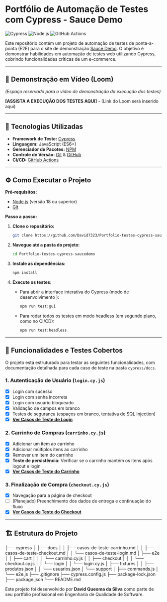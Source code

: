 # Portfólio de Automação de Testes com Cypress - Sauce Demo

![Cypress](https://img.shields.io/badge/Cypress-13.13.1-brightgreen )
![Node.js](https://img.shields.io/badge/Node.js-v20.15.1-blue )
![GitHub Actions](https://img.shields.io/badge/CI/CD-GitHub_Actions-blueviolet )

Este repositório contém um projeto de automação de testes de ponta-a-ponta (E2E) para o site de demonstração [Sauce Demo](https://www.saucedemo.com/ ). O objetivo é demonstrar habilidades em automação de testes web utilizando Cypress, cobrindo funcionalidades críticas de um e-commerce.

---

## 🎥 Demonstração em Vídeo (Loom)

*(Espaço reservado para o vídeo de demonstração da execução dos testes)*

**[ASSISTA A EXECUÇÃO DOS TESTES AQUI]** - (Link do Loom será inserido aqui)

---

## 🚀 Tecnologias Utilizadas

*   **Framework de Teste:** [Cypress](https://www.cypress.io/ )
*   **Linguagem:** JavaScript (ES6+)
*   **Gerenciador de Pacotes:** [NPM](https://www.npmjs.com/ )
*   **Controle de Versão:** [Git](https://git-scm.com/ ) & [GitHub](https://github.com/ )
*   **CI/CD:** [GitHub Actions](https://github.com/features/actions )

---

## ⚙️ Como Executar o Projeto

**Pré-requisitos:**
*   [Node.js](https://nodejs.org/en/ ) (versão 18 ou superior)
*   [Git](https://git-scm.com/ )

**Passo a passo:**

1.  **Clone o repositório:**
    ```bash
    git clone https://github.com/David7323/Portfolio-testes-cypress-saucedemo.git
    ```

2.  **Navegue até a pasta do projeto:**
    ```bash
    cd Portfolio-testes-cypress-saucedemo
    ```

3.  **Instale as dependências:**
    ```bash
    npm install
    ```

4.  **Execute os testes:**

    *   Para abrir a interface interativa do Cypress (modo de desenvolvimento ):
        ```bash
        npm run test:gui
        ```
    *   Para rodar todos os testes em modo headless (em segundo plano, como no CI/CD):
        ```bash
        npm run test:headless
        ```

---

## 🧪 Funcionalidades e Testes Cobertos

O projeto está estruturado para testar as seguintes funcionalidades, com documentação detalhada para cada caso de teste na pasta `cypress/docs`.

### 1. Autenticação de Usuário (`login.cy.js`)
-   [x] Login com sucesso
-   [x] Login com senha incorreta
-   [x] Login com usuário bloqueado
-   [x] Validação de campos em branco
-   [x] Testes de segurança (espaços em branco, tentativa de SQL Injection)
-   [x] **[Ver Casos de Teste de Login](./cypress/docs/casos-de-teste-login.md)**

### 2. Carrinho de Compras (`carrinho.cy.js`)
-   [x] Adicionar um item ao carrinho
-   [x] Adicionar múltiplos itens ao carrinho
-   [x] Remover um item do carrinho
-   [x] **Teste de persistência:** Verificar se o carrinho mantém os itens após logout e login
-   [x] **[Ver Casos de Teste do Carrinho](./cypress/docs/casos-de-teste-carrinho.md)**

### 3. Finalização de Compra (`checkout.cy.js`)
-   [x] Navegação para a página de checkout
-   [ ] (Planejado) Preenchimento dos dados de entrega e continuação do fluxo
-   [x] **[Ver Casos de Teste do Checkout](./cypress/docs/casos-de-teste-checkout.md)**

---
## 🏗️ Estrutura do Projeto

├── cypress
│   ├── docs
│   │   ├── casos-de-teste-carrinho.md
│   │   ├── casos-de-teste-checkout.md
│   │   └── casos-de-teste-login.md
│   ├── e2e
│   │   ├── cart
│   │   │   └── carrinho.cy.js
│   │   ├── checkout
│   │   │   └── checkout.cy.js
│   │   └── login
│   │       └── login.cy.js
│   ├── fixtures
│   │   ├── produtos.json
│   │   └── usuarios.json
│   └── support
│       ├── commands.js
│       └── e2e.js
├── .gitignore
├── cypress.config.js
├── package-lock.json
├── package.json
└── README.md


Este projeto foi desenvolvido por **David Queoma da Silva** como parte de seu portfólio profissional em Engenharia de Qualidade de Software.

